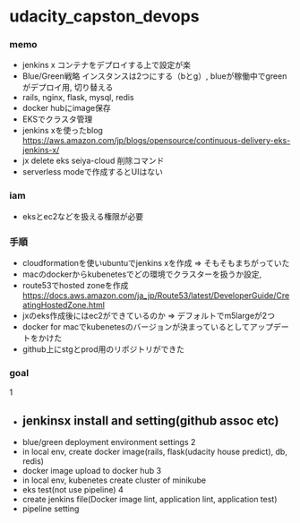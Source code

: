 # udacity_capston_devops

### memo

- jenkins x コンテナをデプロイする上で設定が楽
- Blue/Green戦略 インスタンスは2つにする（bとg）, blueが稼働中でgreenがデプロイ用, 切り替える
- rails, nginx, flask, mysql, redis
- docker hubにimage保存
- EKSでクラスタ管理
- jenkins xを使ったblog https://aws.amazon.com/jp/blogs/opensource/continuous-delivery-eks-jenkins-x/
- jx delete eks seiya-cloud 削除コマンド
- serverless modeで作成するとUIはない


### iam
- eksとec2などを扱える権限が必要

### 手順
- cloudformationを使いubuntuでjenkins xを作成 => そもそもまちがっていた
- macのdockerからkubenetesでどの環境でクラスターを扱うか設定, 
- route53でhosted zoneを作成 https://docs.aws.amazon.com/ja_jp/Route53/latest/DeveloperGuide/CreatingHostedZone.html
- jxのeks作成後にはec2ができているのか => デフォルトでm5largeが2つ  
- docker for macでkubenetesのバージョンが決まっているとしてアップデートをかけた
- github上にstgとprod用のリポジトリができた

### goal
1
- jenkinsx install and setting(github assoc etc)
  - 
- blue/green deployment environment settings
2
- in local env, create docker image(rails, flask(udacity house predict), db, redis)
- docker image upload to docker hub
3
- in local env, kubenetes create cluster of minikube
- eks test(not use pipeline)
4
- create jenkins file(Docker image lint, application lint, application test)
- pipeline setting